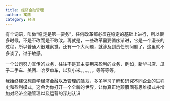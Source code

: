 ```yaml
---
title: 经济金融管理
author: 寓庸
category: 经济
---
```



有个词语，叫做“稳定是第一要务”，任何改革都必须在稳定的基础上进行，所以很多时候，不是不改而是不敢改。再就是，一些改革需要循序渐进，它是一个漫长的过程，所以普通人很难察觉。还有一个大问题，就涉及到责任制问题了，这里就不多谈了，过于敏感。

 一个公司努力宣传的业务，往往不是其主要用来盈利的业务，例如，新华书店、瓜子二手车、美团、哈罗单车，以及小米。。。。。。等等等等。

我始终建议想自学经济金融以及管理的酷友，多多学习了解和研究不同企业的进程史和盈利模式，这会为你打开一个全新的世界，让你真正地颠覆固有思维模式并增加对经济金融管理以及运营的深刻认识